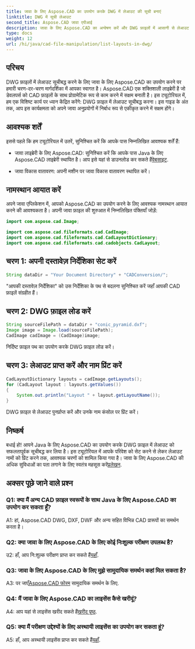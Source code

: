 ```yaml
---
title: जावा के लिए Aspose.CAD का उपयोग करके DWG में लेआउट की सूची बनाएं
linktitle: DWG में सूची लेआउट
second_title: Aspose.CAD जावा एपीआई
description: जावा के लिए Aspose.CAD का अन्वेषण करें और DWG फ़ाइलों में आसानी से लेआउट सूचीबद्ध करें। अपने जावा अनुप्रयोगों में शक्तिशाली CAD कार्यक्षमता को एकीकृत करें।
type: docs
weight: 12
url: /hi/java/cad-file-manipulation/list-layouts-in-dwg/
---
```

## परिचय

DWG फ़ाइलों में लेआउट सूचीबद्ध करने के लिए जावा के लिए Aspose.CAD का उपयोग करने पर हमारी चरण-दर-चरण मार्गदर्शिका में आपका स्वागत है। Aspose.CAD एक शक्तिशाली लाइब्रेरी है जो डेवलपर्स को CAD फ़ाइलों के साथ प्रोग्रामेटिक रूप से काम करने में सक्षम बनाती है। इस ट्यूटोरियल में, हम एक विशिष्ट कार्य पर ध्यान केंद्रित करेंगे: DWG फ़ाइल में लेआउट सूचीबद्ध करना। इस गाइड के अंत तक, आप इस कार्यक्षमता को अपने जावा अनुप्रयोगों में निर्बाध रूप से एकीकृत करने में सक्षम होंगे।

## आवश्यक शर्तें

इससे पहले कि हम ट्यूटोरियल में उतरें, सुनिश्चित करें कि आपके पास निम्नलिखित आवश्यक शर्तें हैं:

-  जावा लाइब्रेरी के लिए Aspose.CAD: सुनिश्चित करें कि आपके पास Java के लिए Aspose.CAD लाइब्रेरी स्थापित है। आप इसे यहां से डाउनलोड कर सकते हैं[वेबसाइट](https://releases.aspose.com/cad/java/).

- जावा विकास वातावरण: अपनी मशीन पर जावा विकास वातावरण स्थापित करें।

## नामस्थान आयात करें

अपने जावा एप्लिकेशन में, आपको Aspose.CAD का उपयोग करने के लिए आवश्यक नामस्थान आयात करने की आवश्यकता है। अपनी जावा फ़ाइल की शुरुआत में निम्नलिखित पंक्तियाँ जोड़ें:

```java
import com.aspose.cad.Image;

import com.aspose.cad.fileformats.cad.CadImage;
import com.aspose.cad.fileformats.cad.CadLayoutDictionary;
import com.aspose.cad.fileformats.cad.cadobjects.CadLayout;
```

## चरण 1: अपनी दस्तावेज़ निर्देशिका सेट करें

```java
String dataDir = "Your Document Directory" + "CADConversion/";
```

"आपकी दस्तावेज़ निर्देशिका" को उस निर्देशिका के पथ से बदलना सुनिश्चित करें जहाँ आपकी CAD फ़ाइलें संग्रहीत हैं।

## चरण 2: DWG फ़ाइल लोड करें

```java
String sourceFilePath = dataDir + "conic_pyramid.dxf";
Image image = Image.load(sourceFilePath);
CadImage cadImage = (CadImage)image;
```

निर्दिष्ट फ़ाइल पथ का उपयोग करके DWG फ़ाइल लोड करें।

## चरण 3: लेआउट प्राप्त करें और नाम प्रिंट करें

```java
CadLayoutDictionary layouts = cadImage.getLayouts();
for (CadLayout layout : layouts.getValues())
{
    System.out.println("Layout " + layout.getLayoutName());
}
```

DWG फ़ाइल से लेआउट पुनर्प्राप्त करें और उनके नाम कंसोल पर प्रिंट करें।

## निष्कर्ष

 बधाई हो! आपने Java के लिए Aspose.CAD का उपयोग करके DWG फ़ाइल में लेआउट को सफलतापूर्वक सूचीबद्ध कर लिया है। इस ट्यूटोरियल में आपके परिवेश को सेट करने से लेकर लेआउट नामों को प्रिंट करने तक, आवश्यक चरणों को शामिल किया गया है। जावा के लिए Aspose.CAD की अधिक सुविधाओं का पता लगाने के लिए स्वतंत्र महसूस करें[प्रलेखन](https://reference.aspose.com/cad/java/).

## अक्सर पूछे जाने वाले प्रश्न

### Q1: क्या मैं अन्य CAD फ़ाइल स्वरूपों के साथ Java के लिए Aspose.CAD का उपयोग कर सकता हूँ?

A1: हां, Aspose.CAD DWG, DXF, DWF और अन्य सहित विभिन्न CAD प्रारूपों का समर्थन करता है।

### Q2: क्या जावा के लिए Aspose.CAD के लिए कोई निःशुल्क परीक्षण उपलब्ध है?

 उ2: हाँ, आप नि:शुल्क परीक्षण प्राप्त कर सकते हैं[यहाँ](https://releases.aspose.com/).

### Q3: जावा के लिए Aspose.CAD के लिए मुझे सामुदायिक समर्थन कहां मिल सकता है?

 A3: पर जाएँ[Aspose.CAD फोरम](https://forum.aspose.com/c/cad/19) सामुदायिक समर्थन के लिए.

### Q4: मैं जावा के लिए Aspose.CAD का लाइसेंस कैसे खरीदूं?

 A4: आप यहां से लाइसेंस खरीद सकते हैं[खरीद पृष्ठ](https://purchase.aspose.com/buy).

### Q5: क्या मैं परीक्षण उद्देश्यों के लिए अस्थायी लाइसेंस का उपयोग कर सकता हूं?

 A5: हाँ, आप अस्थायी लाइसेंस प्राप्त कर सकते हैं[यहाँ](https://purchase.aspose.com/temporary-license/).